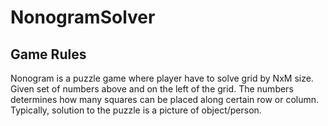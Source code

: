 # NonogramSolver
## Game Rules
Nonogram is a puzzle game where player have to solve grid by NxM size. Given set of numbers above and on the left of the grid. The numbers determines how many squares can be placed along certain row or column. Typically, solution to the puzzle is a picture of object/person.
